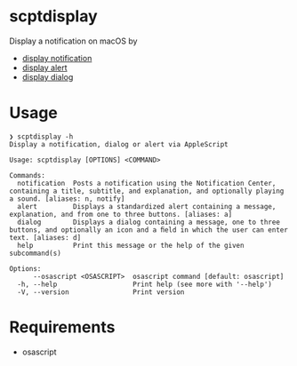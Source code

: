 # scptdisplay

Display a notification on macOS by

- [display notification](https://developer.apple.com/library/archive/documentation/AppleScript/Conceptual/AppleScriptLangGuide/reference/ASLR_cmds.html#//apple_ref/doc/uid/TP40000983-CH216-SW224)
- [display alert](https://developer.apple.com/library/archive/documentation/AppleScript/Conceptual/AppleScriptLangGuide/reference/ASLR_cmds.html#//apple_ref/doc/uid/TP40000983-CH216-SW11)
- [display dialog](https://developer.apple.com/library/archive/documentation/AppleScript/Conceptual/AppleScriptLangGuide/reference/ASLR_cmds.html#//apple_ref/doc/uid/TP40000983-CH216-SW12)

# Usage

``` shell
❯ scptdisplay -h
Display a notification, dialog or alert via AppleScript

Usage: scptdisplay [OPTIONS] <COMMAND>

Commands:
  notification  Posts a notification using the Notification Center, containing a title, subtitle, and explanation, and optionally playing a sound. [aliases: n, notify]
  alert         Displays a standardized alert containing a message, explanation, and from one to three buttons. [aliases: a]
  dialog        Displays a dialog containing a message, one to three buttons, and optionally an icon and a ﬁeld in which the user can enter text. [aliases: d]
  help          Print this message or the help of the given subcommand(s)

Options:
      --osascript <OSASCRIPT>  osascript command [default: osascript]
  -h, --help                   Print help (see more with '--help')
  -V, --version                Print version
```

# Requirements

- osascript
